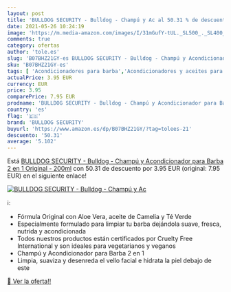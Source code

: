 ```yaml
---
layout: post
title: 'BULLDOG SECURITY - Bulldog - Champú y Ac al 50.31 % de descuento'
date: 2021-05-26 10:24:19
image: 'https://m.media-amazon.com/images/I/31mGufY-tUL._SL500_._SL400_.jpg'
comments: true
category: ofertas
author: 'tole.es'
slug: 'B07BHZ21GY-es BULLDOG SECURITY - Bulldog - Champú y Acondicionador para...'
sku: 'B07BHZ21GY-es'
tags: [ 'Acondicionadores para barba','Acondicionadores y aceites para barba','Afeitado y depilación','Belleza','Cuidados post-depilación y afeitado','acondicionador','bulldog security','champú', ]
actualPrice: 3.95 EUR
currency: EUR
price: 3.95
comparePrice: 7.95 EUR
prodname: 'BULLDOG SECURITY - Bulldog - Champú y Acondicionador para Barba 2 en 1 Original - 200ml'
country: 'es'
flag: '🇪🇸'
brand: 'BULLDOG SECURITY'
buyurl: 'https://www.amazon.es/dp/B07BHZ21GY/?tag=tolees-21'
descuento: '50.31'
average: '5.102'
---
```


Está [BULLDOG SECURITY - Bulldog - Champú y Acondicionador para Barba 2 en 1 Original - 200ml](https://www.amazon.es/dp/B07BHZ21GY/?tag=tolees-21) con 50.31 de descuento por 3.95 EUR (original: 7.95 EUR) en el siguiente enlace!

[![BULLDOG SECURITY - Bulldog - Champú y Ac](https://m.media-amazon.com/images/I/31mGufY-tUL._SL500_._SL400_.jpg)](https://www.amazon.es/dp/B07BHZ21GY/?tag=tolees-21)

ℹ️:

- Fórmula Original con Aloe Vera, aceite de Camelia y Té Verde
- Especialmente formulado para limpiar tu barba dejándola suave, fresca, nutrida y acondicionada
- Todos nuestros productos están certificados por Cruelty Free International y son ideales para vegetarianos y veganos
- Champú y Acondicionador para Barba 2 en 1
- Limpia, suaviza y desenreda el vello facial e hidrata la piel debajo de este

[🛒 Ver la oferta!!](https://www.amazon.es/dp/B07BHZ21GY/?tag=tolees-21)
